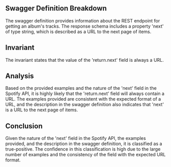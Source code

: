 ## Swagger Definition Breakdown
The swagger definition provides information about the REST endpoint for getting an album's tracks. The response schema includes a property 'next' of type string, which is described as a URL to the next page of items.

## Invariant
The invariant states that the value of the 'return.next' field is always a URL.

## Analysis
Based on the provided examples and the nature of the 'next' field in the Spotify API, it is highly likely that the 'return.next' field will always contain a URL. The examples provided are consistent with the expected format of a URL, and the description in the swagger definition also indicates that 'next' is a URL to the next page of items.

## Conclusion
Given the nature of the 'next' field in the Spotify API, the examples provided, and the description in the swagger definition, it is classified as a true-positive. The confidence in this classification is high due to the large number of examples and the consistency of the field with the expected URL format.
